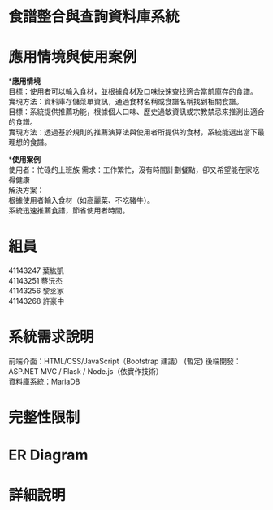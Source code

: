 # 食譜整合與查詢資料庫系統

# 應用情境與使用案例
***應用情境**  
目標：使用者可以輸入食材，並根據食材及口味快速查找適合當前庫存的食譜。  
實現方法：資料庫存儲菜單資訊，通過食材名稱或食譜名稱找到相關食譜。  
目標：系統提供推薦功能，根據個人口味、歷史過敏資訊或宗教禁忌來推測出適合的食譜。  
實現方法：透過基於規則的推薦演算法與使用者所提供的食材，系統能選出當下最理想的食譜。

***使用案例**  
使用者：忙碌的上班族
需求：工作繁忙，沒有時間計劃餐點，卻又希望能在家吃得健康  
解決方案：  
根據使用者輸入食材（如高麗菜、不吃豬牛）。  
系統迅速推薦食譜，節省使用者時間。

# 組員
41143247  葉紘凱  
41143251  蔡沅杰  
41143256  黎丞家  
41143268  許豪中

# 系統需求說明  
前端介面：HTML/CSS/JavaScript（Bootstrap 建議）  (暫定)
後端開發：ASP.NET MVC / Flask / Node.js（依實作技術）  
資料庫系統：MariaDB  

# 完整性限制

# ER Diagram

# 詳細說明
